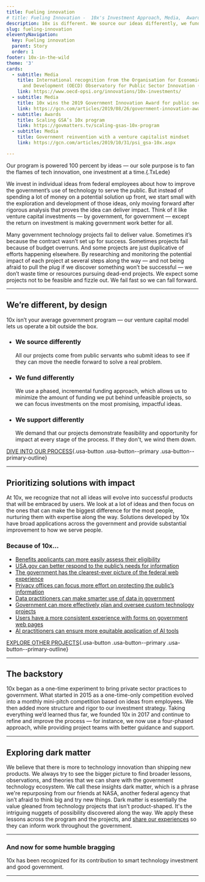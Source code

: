 ```yaml
---
title: Fueling innovation
# title: Fueling Innovation -  10x's Investment Approach, Media,  Awards | 10x.GSA.gov
description: 10x is different. We source our ideas differently, we fund differently, we support differently. Find out how we're creating civic tech solutions that     make a difference.
slug: fueling-innovation
eleventyNavigation:
  key: Fueling innovation
  parent: Story
  order: 1
footer: 10x-in-the-wild
theme: '3'
cards: 
  - subtitle: Media
    title: International recognition from the Organisation for Economic Cooperation
      and Development (OECD) Observatory for Public Sector Innovation (OPSI)
    link: https://www.oecd-opsi.org/innovations/10x-investments/
  - subtitle: Media
    title: 10x wins the 2019 Government Innovation Award for public sector innovation
    link: https://gcn.com/articles/2019/08/26/government-innovation-awards-2019.aspx
  - subtitle: Awards
    title: Scaling GSA’s 10x program
    link: https://govmatters.tv/scaling-gsas-10x-program
  - subtitle: Media
    title: Government reinvention with a venture capitalist mindset
    link: https://gcn.com/articles/2019/10/31/psi_gsa-10x.aspx

---
```

Our program is powered 100 percent by ideas — our sole purpose is to fan the flames of tech innovation, one investment at a time.{.TxLede}

We invest in individual ideas from federal employees about how to improve the government’s use of technology to serve the public. But instead of spending a lot of money on a potential solution up front, we start small with the exploration and development of those ideas, only moving forward after rigorous analysis that proves the idea can deliver impact. Think of it like venture capital investments — by government, for government — except the return on investment is making government work better for all. 

Many government technology projects fail to deliver value. Sometimes it’s because the contract wasn’t set up for success. Sometimes projects fail because of budget overruns. And some projects are just duplicative of efforts happening elsewhere. By researching and monitoring the potential impact of each project at several steps along the way — and not being afraid to pull the plug if we discover something won’t be successful — we don’t waste time or resources pursuing dead-end projects. We expect some projects not to be feasible and fizzle out. We fail fast so we can fall forward.

----

## We’re different, by design
10x isn’t your average government program — our venture capital model lets us operate a bit outside the box. 

- ### We source differently
    All our projects come from public servants who submit ideas to see if they
    can move the needle forward to solve a real problem.
- ### We fund differently
    We use a phased, incremental funding approach, which allows us to minimize
    the amount of funding we put behind unfeasible projects, so we can focus investments
    on the most promising, impactful ideas.
- ### We support differently
    We demand that our projects demonstrate feasibility and opportunity for
    impact at every stage of the process. If they don't, we wind them down.

[DIVE INTO OUR PROCESS](../process/){.usa-button .usa-button--primary .usa-button--primary-outline}

----

## Prioritizing solutions with impact

At 10x, we recognize that not all ideas will evolve into successful products that will be embraced by users. We look at a lot of ideas and then focus on the ones that can make the biggest difference for the most people, nurturing them with expertise along the way. Solutions developed by 10x have broad applications across the government and provide substantial improvement to how we serve people.
### Because of 10x...

- [Benefits applicants can more easily assess their eligibility](https://portfolios.18f.gov/projects/eligibility-apis/)
- [USA.gov can better respond to the public’s needs for information](https://github.com/18F/10x-MeL)
- [The government has the clearest-ever picture of the federal web experience](../projects/site-scanner/)
- [Privacy offices can focus more effort on protecting the public’s information](https://all-sorns.app.cloud.gov/)
- [Data practitioners can make smarter use of data in government](https://18f.gsa.gov/2019/03/05/the-us-data-federation/)
- [Government can more effectively plan and oversee custom technology projects](https://derisking-guide.18f.gov/)
- [Users have a more consistent experience with forms on government web pages](https://designsystem.digital.gov/components/form-controls/)
- [AI practitioners can ensure more equitable application of AI tools](https://github.com/MLBiasgov/MLBias/blob/main/README.md)

[EXPLORE OTHER PROJECTS](../projects/){.usa-button .usa-button--primary .usa-button--primary-outline}

----

## The backstory

10x began as a one-time experiment to bring private sector practices to government. What started in 2015 as a one-time-only competition evolved into a monthly mini-pitch competition based on ideas from employees. We then added more structure and rigor to our investment strategy. Taking everything we’d learned thus far, we founded 10x in 2017 and continue to refine and improve the process — for instance, we now use a four-phased approach, while providing project teams with better guidance and support.

----

## Exploring dark matter

We believe that there is more to technology innovation than shipping new products. We always try to see the bigger picture to find broader lessons, observations, and theories that we can share with the government technology ecosystem. We call these insights dark matter, which is a phrase we're repurposing from our friends at NASA, another federal agency that isn’t afraid to think big and try new things. Dark matter is essentially the value gleaned from technology projects that isn't product-shaped. It's the intriguing nuggets of possibility discovered along the way. We apply these lessons across the program and the projects, and [share our experiences](https://10x.gsa.gov/reports/fy21-impact-report/#the-dark-matter) so they can inform work throughout the government.

----
### And now for some humble bragging
10x has been recognized for its contribution to smart technology investment and good government.


----